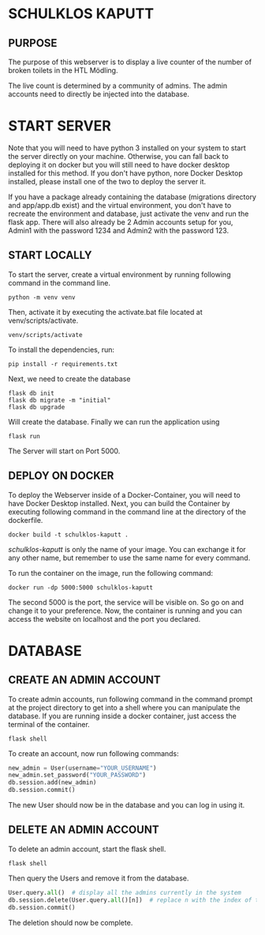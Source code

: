 # SCHULKLOS KAPUTT

## PURPOSE
The purpose of this webserver is to display a live counter of the number of broken toilets in the HTL Mödling. 

The live count is determined by a community of admins. The admin accounts need to directly be injected into the database.

# START SERVER
Note that you will need to have python 3 installed on your system to start the server directly on your machine. Otherwise, you can fall back to deploying it on docker but you will still need to have docker desktop installed for this method. If you don't have python, nore Docker Desktop installed, please install one of the two to deploy the server it. 

If you have a package already containing the database (migrations directory and app/app.db exist) and the virtual environment, you don't have to recreate the environment and database, just activate the venv and run the flask app. There will also already be 2 Admin accounts setup for you, Admin1 with the password 1234 and Admin2 with the password 123.

## START LOCALLY
To start the server, create a virtual environment by running following command in the command line.

```
python -m venv venv
```

Then, activate it by executing the activate.bat file located at venv/scripts/activate.

```
venv/scripts/activate
```

To install the dependencies, run:

```
pip install -r requirements.txt
```

Next, we need to create the database

```
flask db init
flask db migrate -m "initial"
flask db upgrade
```

Will create the database. Finally we can run the application using

```
flask run
```

The Server will start on Port 5000.

## DEPLOY ON DOCKER
To deploy the Webserver inside of a Docker-Container, you will need to have Docker Desktop installed. Next, you can build the Container by executing following command in the command line at the directory of the dockerfile.
```
docker build -t schulklos-kaputt .
```
_schulklos-kaputt_ is only the name of your image. You can exchange it for any other name, but remember to use the same name for every command.

To run the container on the image, run the following command:
```
docker run -dp 5000:5000 schulklos-kaputt
```
The second 5000 is the port, the service will be visible on. So go on and change it to your preference. Now, the container is running and you can access the website on localhost and the port you declared.

# DATABASE

## CREATE AN ADMIN ACCOUNT
To create admin accounts, run following command in the command prompt at the project directory to get into a shell where you can manipulate the database. If you are running inside a docker container, just access the terminal of the container.

```
flask shell
```

To create an account, now run following commands:

```python
new_admin = User(username="YOUR_USERNAME")
new_admin.set_password("YOUR_PASSWORD")
db.session.add(new_admin)
db.session.commit()
```

The new User should now be in the database and you can log in using it.

## DELETE AN ADMIN ACCOUNT
To delete an admin account, start the flask shell.

```
flask shell
```

Then query the Users and remove it from the database.

```python
User.query.all()  # display all the admins currently in the system
db.session.delete(User.query.all()[n])  # replace n with the index of the user, you want to delete
db.session.commit()
```

The deletion should now be complete.